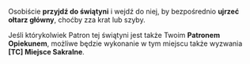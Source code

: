 Osobiście **przyjdź do świątyni** i wejdź do niej, by bezpośrednio **ujrzeć ołtarz główny**, choćby zza krat lub szyby.

Jeśli którykolwiek Patron tej świątyni jest także Twoim **Patronem Opiekunem**, możliwe będzie wykonanie w tym miejscu także wyzwania **[TC] Miejsce Sakralne**.
